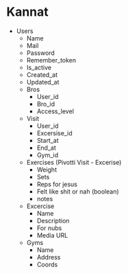 # Kannat

* Users
    - Name
    - Mail
    - Password
    - Remember_token
    - Is_active
    - Created_at
    - Updated_at
    * Bros
        - User_id
        - Bro_id
        - Access_level
    * Visit 
        - User_id
        - Excersise_id
        - Start_at
        - End_at
        - Gym_id
    * Exercises (Pivotti Visit - Excerise) 
        - Weight 
        - Sets 
        - Reps for jesus
        - Felt like shit or nah (boolean)
        - notes 
    * Excercise
        - Name
        - Description
        - For nubs
        - Media URL
    * Gyms
        - Name
        - Address
        - Coords